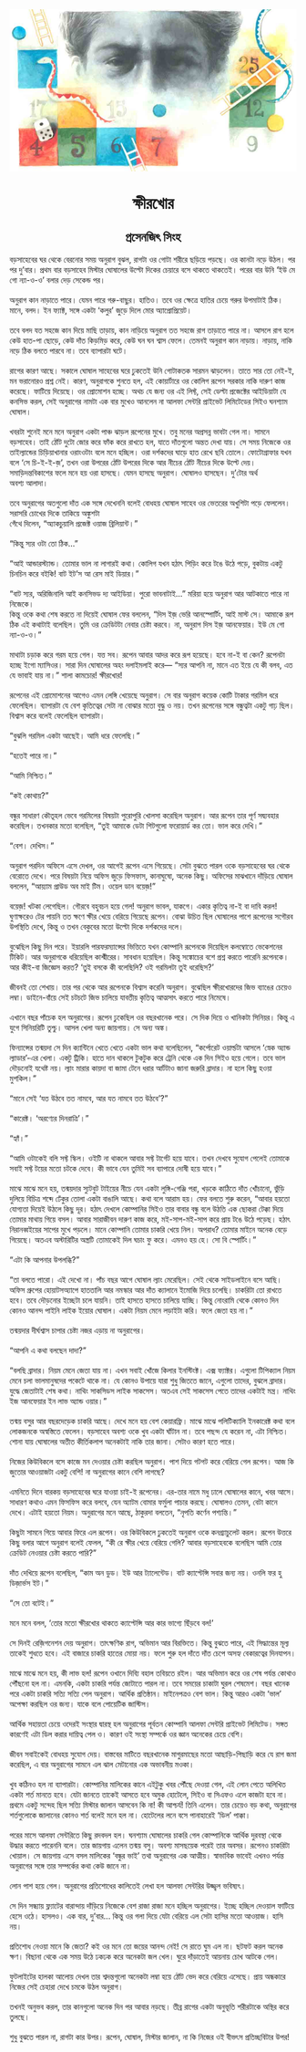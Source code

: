 <div align=center> <img src="../../metadata/images/rabibasariya/short-story:-ক্ষীরখোর.jpg" align="center" ></div>
<h1 align=center> ক্ষীরখোর</h1>
<h2 align=center>প্রসেনজিৎ সিংহ</h2>
বড়সাহেবের ঘর থেকে বেরনোর সময় অনুরাগ বুঝল, রাগটা ওর গোটা শরীরে ছড়িয়ে পড়ছে। ওর কানটা নড়ে উঠল। পর পর দু’বার। প্রথম বার বড়সাহেব মিস্টার ঘোষালের উল্টো দিকের চেয়ারে বসে থাকতে থাকতেই। পরের বার উনি ‘ইউ মে গো ন্যা-ও-ও’ বলার দেড় সেকেন্ড পর।<br> <br>অনুরাগ কান নাড়াতে পারে। যেমন পারে গরু-বাছুর। হাতিও। তবে ওর ক্ষেত্রে হাতির চেয়ে গরুর উপমাটাই ঠিক। মানে, বলদ। ইন ফ্যাক্ট, সঙ্গে একটা ‘কলুর’ জুড়ে দিলে মোর অ্যাপ্রোপ্রিয়েট।<br> <br>তবে বলদ যত সহজে কান দিয়ে মাছি তাড়ায়, কান নাড়িয়ে অনুরাগ তত সহজে রাগ তাড়াতে পারে না। আসলে রাগ হলে কেউ হাত-পা ছোড়ে, কেউ দাঁত কিড়মিড় করে, কেউ ঘন ঘন শ্বাস ফেলে। তেমনই অনুরাগ কান নাড়ায়। নাড়ায়, নাকি নড়ে ঠিক বলতে পারবে না। তবে ব্যাপারটা ঘটে।<br> <br>রাগের কারণ আছে। সকালে ঘোষাল সাহেবের ঘরে ঢুকতেই উনি গোটাকতক সারমন ঝাড়লেন। তাতে সার তো নেই-ই, মন ভরানোরও প্রশ্ন নেই। কারণ, অনুরাগকে শুনতে হল, এই কোয়ার্টারে ওর কোলিগ রূপেন সরকার নাকি দারুণ কাজ করেছে। ফাটিয়ে দিয়েছে। ওর প্রোমোশন হচ্ছে। অথচ যে জন্য ওর এই লিফ্ট, সেই ডেল্টা প্রজেক্টের আইডিয়াটা যে কনসিভ করল, সেই অনুরাগের নামটা এক বার মুখেও আনলেন না আলফা সেন্টরি প্রাইভেট লিমিটেডের সিইও ঘনশ্যাম ঘোষাল।<br> <br>খবরটা শুনেই মনে মনে অনুরাগ একটা পাঞ্চ ঝাড়ল রূপেনের মুখে। তবু মনের অপ্রসন্ন ভাবটা গেল না। সামনে বড়সাহেব। তাই ঠোঁট দুটো জোর করে ফাঁক করে রাখতে হল, যাতে দাঁতগুলো অন্তত দেখা যায়। সে সময় নিজেকে ওর তাইল্যান্ডের চিড়িয়াখানার ওরাংওটাং বলে মনে হচ্ছিল। ওরা দর্শকদের ঘাড়ে হাত রেখে ছবি তোলে। ফোটোগ্রাফার যখন বলে ‘সে চি-ই-ই-জ়’, তখন ওরা উপরের ঠোঁট উপরের দিকে আর নীচের ঠোঁট নীচের দিকে উল্টে দেয়। সমাড়িদন্তবিকাশের ফলে মনে হয় ওরা হাসছে। যেমন হাসছে অনুরাগ। ঘোষালও হাসছেন। দু’টোর অর্থ<br>
অবশ্য আলাদা।<br> <br>তবে অনুরাগের অতগুলো দাঁত এক সঙ্গে দেখেননি বলেই বোধহয় ঘোষাল সাহেব ওর ভেতরের অখুশিটা পড়ে ফেললেন। সরাসরি চোখের দিকে তাকিয়ে অঙ্কুশটা<br>
গেঁথে দিলেন, “অ্যাকচুয়ালি প্রজেক্ট ওয়াজ ব্রিলিয়ান্ট।”<br> <br>“কিন্তু স্যর ওটা তো ঠিক...”<br> <br>“আই আন্ডারস্ট্যান্ড। তোমার ভাল না লাগারই কথা। কোলিগ যখন হঠাৎ পিড়িং করে টঙে উঠে পড়ে, বুকটায় একটু চিনচিন করে বইকি! বাট ইট’স আ রেস মাই ডিয়ার।”<br> <br>“বাট স্যর, অরিজিনালি আই কনসিভড দ্য আইডিয়া। পুরো ভাবনাটাই...” মরিয়া হয়ে অনুরাগ আর আটকাতে পারে না নিজেকে।<br>
কিন্তু ওকে কথা শেষ করতে না দিয়েই ঘোষাল ফের বললেন, “দিস ইজ় ভেরি আনস্পোর্টিং, আই মাস্ট সে। আমাকে রূপ ঠিক এই কথাটাই বলেছিল। তুমি ওর ক্রেডিটটা নেবার চেষ্টা করবে। না, অনুরাগ দিস ইজ় আনফেয়ার। ইউ মে গো ন্যা-ও-ও।”<br> <br>মাথাটা চড়াক করে গরম হয়ে গেল। যত্ত সব। রূপেন আবার আদর করে রূপ হয়েছে। হবে না-ই বা কেন? রূপেনটা হচ্ছে ইগো ম্যাসিওর। সারা দিন ঘোষালের অহং দলাইমলাই করে— “স্যর আপনি না, মানে এত ইয়ে যে কী বলব, এত যে ভাবাই যায় না।” শালা কামচোর! ক্ষীরখোর!<br> <br>রূপেনের এই প্রোমোশনের আগেও এমন লেঙ্গি খেয়েছে অনুরাগ। সে বার অনুরাগ কয়েক কোটি টাকার গরমিল ধরে ফেলেছিল। ব্যাপারটা যে বেশ কৃতিত্বের সেটা না বোঝার মতো বুদ্ধু ও নয়। তখন রূপেনের সঙ্গে বন্ধুত্বটা একটু গাঢ় ছিল। বিশ্বাস করে বলেই ফেলেছিল ব্যাপারটা।<br> <br>“বুঝলি গরমিল একটা আছেই। আমি ধরে ফেলেছি।”<br> <br>“হতেই পারে না।”<br> <br>“আমি নিশ্চিত।”<br> <br>“কই কোথায়?”<br> <br>বন্ধুর সাধারণ কৌতূহল ভেবে গরমিলের বিষয়টা পুরোপুরি খোলসা করেছিল অনুরাগ। আর রূপেন তার পূর্ণ সদ্ব্যবহার করেছিল। তখনকার মতো বলেছিল, “তুই আমাকে ডেটা শিটগুলো ফরোয়ার্ড কর তো। ভাল করে দেখি।”<br> <br>“বেশ। দেখিস।”<br> <br>অনুরাগ পরদিন অফিসে এসে দেখল, ওর আগেই রূপেন এসে গিয়েছে। সেটা বুঝতে পারল ওকে বড়সাহেবের ঘর থেকে বেরোতে দেখে। পরে বিষয়টা নিয়ে অফিস জুড়ে ফিসফাস, কানাঘুষো, অনেক কিছু। অফিসের মাঝখানে দাঁড়িয়ে ঘোষাল বললেন, “আয়্যাম প্রাউড অব মাই টিম। ওয়েল ডান বয়েজ়!”<br> <br>বয়েজ়! খটকা লেগেছিল। গৌরবে বহুবচন হয়ে গেল! অনুরাগ ভাবল, যাকগে। একার কৃতিত্ব না-ই বা দাবি করল! ঘুণাক্ষরেও টের পায়নি তত ক্ষণে ক্ষীর খেয়ে বেরিয়ে গিয়েছে রূপেন। বোঝা উচিত ছিল ঘোষালের পাশে রূপেনের সগৌরব উপস্থিতি দেখে, কিন্তু ও তখন বেকুবের মতো উল্টো দিকে দর্শকদের দলে।<br> <br>বুঝেছিল কিছু দিন পরে। ইয়ারলি পারফরম্যান্সের ভিত্তিতে যখন কোম্পানি রূপেনকে দিয়েছিল কলম্বোতে ভেকেশনের টিকিট। আর অনুরাগকে ধরিয়েছিল কাশ্মীরের। সাবধান হয়েছিল। কিন্তু সঙ্কোচের বশে প্রশ্ন করতে পারেনি রূপেনকে। আর কীই-বা জিজ্ঞেস করত? ‘তুই বসকে কী বলেছিলি? ওই গরমিলটা তুই ধরেছিস?’<br> <br>জীবনই তো শেখায়। তার পর থেকে আর রূপেনকে বিশ্বাস করেনি অনুরাগ। বুঝেছিল ক্ষীরখোরদের জিভ ব্যাঙের চেয়েও লম্বা। ডাইনে-বাঁয়ে সেই চটচটে জিভ চালিয়ে যাবতীয় কৃতিত্ব আত্মসাৎ করতে পারে নিমেষে।<br> <br>এখানে বছর পাঁচেক হল অনুরাগের। রূপেন ঢুকেছিল ওর বছরখানেক পরে। সে  দিক দিয়ে ও খানিকটা সিনিয়র। কিন্তু এ যুগে সিনিয়রিটি তুশ্চু। আসল খেলা অন্য জায়গায়। সে অন্য অঙ্ক।<br> <br>ফিন্যান্সের তন্ময়দা সে দিন ক্যান্টিনে খেতে খেতে একটা ভাল কথা বলেছিলেন, “কর্পোরেট ওয়ার্ল্ডটা আসলে ‘স্নেক অ্যান্ড ল্যাডার’-এর খেলা। একটু ট্রিকি। হাতে দান থাকলে টুকটুক করে ট্রেনি থেকে এক দিন সিইও হয়ে গেলে। তবে ভাল দৌড়নোই যথেষ্ট নয়। ল্যাং মারার কায়দা বা জামা টেনে ধরার আর্টটাও জানা জরুরি ব্রাদার। না হলে কিছু হওয়া মুশকিল।”<br> <br>“মানে সেই ‘যত উঠবে তত নামবে, আর যত নামবে তত উঠবে’?”<br> <br>“কারেক্ট। ‘অরণ্যের দিনরাত্রি’।”<br> <br>“হ্যাঁ।”<br> <br>“আমি ওটাকেই বলি সফ্ট স্কিল। ওইটি না থাকলে আবার সফ্ট টার্গেট হয়ে যাবে। তখন দেখবে সুযোগ পেলেই তোমাকে সবাই সফ্ট টয়ের মতো চটকে দেবে। কী ভাবে যেন তুমিই সব ব্যাপারে দোষী হয়ে যাবে।”<br> <br>মাঝে মাঝে মনে হয়, তন্ময়দার স্যুটবুট টাইয়ের নীচে যেন একটা লুঙ্গি-গেঞ্জি পরা, খড়কে কাঠিতে দাঁত খোঁচানো, ভুঁড়ি দুলিয়ে বিচিত্র শব্দে ঢেঁকুর তোলা একটা বাঙালি আছে। কথা বলে আরাম হয়। ফের বলতে শুরু করেন, “আবার হয়তো যোগ্যতা দিয়েই উঠলে কিছু দূর। হঠাৎ দেখলে কোম্পানির সিইও তার বাবার বন্ধু বলে উঠতি এক ছোকরা টেক্কা দিয়ে তোমার মাথায় গিয়ে বসল। আবার সারাজীবন দারুণ কাজ করে, মই-সাপ-মই-সাপ করে প্রায় টঙে উঠে পড়েছ। হঠাৎ নিরানব্বইয়ের সাপের মুখে পড়লে। মানে কোম্পানি তোমার চাকরি খেয়ে নিল। অপরাধ? তোমার মাইনে অনেক বেড়ে গিয়েছে। অতএব অস্টারিটির অস্ত্রটি তোমাকেই দিল ঘচাং ফু করে। এমনও হয় হে। সো বি স্পোর্টিং।”<br> <br>“এটা কি আপনার উপলব্ধি?”<br> <br>“তা বলতে পারো। এই দেখো না। পাঁচ বছর আগে ঘোষাল ল্যাং মেরেছিল। সেই থেকে সাইডলাইনে বসে আছি। অফিস গ্রুপের হোয়াটসঅ্যাপে হাততালি আর নমস্কার আর দাঁত ক্যালানে ইমোজি দিয়ে চলেছি। চাকরিটা তো রাখতে হবে। তবে দৌড়নোর ইচ্ছেটা চলে যায়নি। তাই হাসতে হাসতে চালিয়ে যাচ্ছি। কিন্তু নোংরামি থেকে কোনও দিন কোনও আনন্দ পাইনি লাইক ইয়োর ঘোষাল। একটা নিয়ম মেনে লড়াইটা করি। ফলে জেতা হয় না।”<br> <br>তন্ময়দার দীর্ঘশ্বাস চাপার চেষ্টা নজর এড়ায় না অনুরাগের।<br> <br>“আপনি এ কথা বলছেন দাদা?”<br> <br>“বলছি ব্রাদার। নিয়ম মেনে জেতা যায় না। এখন সবাই খোঁজে কিলার ইনস্টিংক্ট। এক্স ফ্যাক্টর। এগুলো টিপিক্যাল নিয়ম মেনে চলা ভালমানুষদের পকেটে থাকে না। যে কোনও উপায়ে যারা শুধু জিততে জানে, এগুলো তাদের, বুঝলে ব্রাদার। যুদ্ধে জেতাটাই শেষ কথা। নাথিং সাকসিডস লাইক সাকসেস। অতএব সেই সাকসেস পেতে তাদের একটাই মন্ত্র। নাথিং ইজ আনফেয়ার ইন লাভ অ্যান্ড ওয়ার।”<br> <br>তন্ময় বসুর আর বছরদেড়েক চাকরি আছে। দেখে মনে হয় বেশ কেয়ারফ্রি। মাঝে মাঝে পলিটিক্যালি ইনকারেক্ট কথা বলে লোকজনকে অস্বস্তিতে ফেলেন। বড়সাহেব অবশ্য ওকে খুব একটা ঘাঁটান না। তবে পছন্দ যে করেন না, এটা নিশ্চিত। শোনা যায় ঘোষালের অতীত কীর্তিকলাপ অনেকটাই নাকি তার জানা। সেটাও কারণ হতে পারে।<br> <br>নিজের কিউবিকলে বসে কাজে মন দেওয়ার চেষ্টা করছিল অনুরাগ। পাশ দিয়ে গটগট করে বেরিয়ে গেল রূপেন। আজ কি জুতোর আওয়াজটা একটু বেশি! না অনুরাগের কানে বেশি লাগছে?<br> <br>এমনিতে দিনে বারকয় বড়সাহেবের ঘরে যাওয়া চাই-ই রূপেনের। এর-তার নামে মধু ঢালে ঘোষালের কানে, খবর আসে। সাধারণ কথাও এমন ফিসফিস করে বলবে, যেন অ্যাটম বোমার ফর্মুলা পাচার করছে। ঘোষালও তেমন, বেটা কানে দেখে। এটাই হয়তো নিয়ম। অনুরাগের মনে আছে, ঠাকুরদা বলতেন, “নৃপতি কর্ণেন পশ্যন্তি।”<br> <br>কিছুটা সামনে গিয়ে আবার ফিরে এল রূপেন। ওর কিউবিকলে ঢুকতেই অনুরাগ ওকে কনগ্র্যাচুলেট করল। রূপেন উত্তরে কিছু বলার আগে অনুরাগ বলেই ফেলল, “কী রে ক্ষীর খেয়ে বেরিয়ে গেলি? আবার বড়সাহেবকে বলেছিস আমি তোর ক্রেডিট নেওয়ার চেষ্টা করতে পারি?”<br> <br>দাঁত দেখিয়ে রূপেন বলেছিল, “কাম অন ডুড। ইউ আর ট্যালেন্টেড। বাট ক্যাপ্টেন্সি সবার জন্য নয়। ওনলি ফর হু ডিজ়ার্ভস ইট।”<br> <br>“সে তো বটেই।”<br> <br>মনে মনে বলল, ‘তোর মতো ক্ষীরখোর থাকতে ক্যাপ্টেন্সি আর কার ভাগ্যে ছিঁড়বে বল!’<br> <br>সে দিনই রেজ়িগনেশন দেয় অনুরাগ। তাৎক্ষণিক রাগ, অভিমান আর বিরক্তিতে। কিন্তু বুঝতে পারে, এই সিদ্ধান্তের মূল্য তাকেই শুধতে হবে। এই বাজারে চাকরি হাতের মোয়া নয়। ফলে শুরু হল দাঁতে দাঁত চেপে অসহ্য বেকারত্বের দিনযাপন।<br> <br>মাঝে মাঝে মনে হয়, কী লাভ হল! রূপেন ওখানে দিব্যি বহাল তবিয়তে রইল। আর অভিমান করে ওর শেষ পর্যন্ত কোথাও পৌঁছনো হল না। এমনকি, একটা চাকরি পর্যন্ত জোটাতে পারল না। তবে সময়ের চাকাটা ঘুরল শেষমেশ। বছর খানেক পরে একটা চাকরি সত্যি সত্যি পেল অনুরাগ। আর্থিক প্রতিষ্ঠান। মাইনেপত্রও বেশ ভাল। কিন্তু আরও একটা ‘ভাল’ অপেক্ষা করছিল ওর জন্য। যাকে বলে পোয়েটিক জাস্টিস।<br> <br>আর্থিক সহায়তা চেয়ে ওদেরই সংস্থার দ্বারস্থ হল অনুরাগের পূর্বতন কোম্পানি আলফা সেন্টরি প্রাইভেট লিমিটেড। সঙ্গত কারণেই এটা ডিল করার দায়িত্ব পেল ও। কারণ ওই সংস্থা সম্পর্কে ওর জ্ঞান অনেকের চেয়ে বেশি।<br> <br>জীবন সবাইকেই বোধহয় সুযোগ দেয়। বাস্তবের মাটিতে বছরখানেক মাগুরমাছের মতো আছাড়ি-পিছাড়ি করে যে রাগ জমা করেছিল, এ বার অনুরাগের সামনে এল ঝাল মেটানোর এক অভাবনীয় মওকা।<br> <br>খুব কঠিনও হল না ব্যাপারটা। কোম্পানির মালিকের কানে এইটুকু খবর পৌঁছে দেওয়া গেল, এই লোন পেতে অলিখিত একটা শর্ত মানতে হবে। যেটা জানতে তাকেই আসতে হবে অমুক হোটেলে, সিইও বা সিএফও এলে কাজটা হবে না। প্রথমে একটু সন্দেহ ছিল সত্যি মিস্টার জালান আসবেন কি না! কী আশ্চর্য! তিনি এলেন। তার চেয়েও বড় কথা, অনুরাগের শর্তগুলোকে জালানের কোনও শর্ত বলেই মনে হল না। হোটেলের লনে বসে পানাহারেই ‘ডিল’ পাক্কা।<br> <br>পরের মাসে আলফা সেন্টরিতে কিছু রদবদল হল। ঘনশ্যাম ঘোষালের চাকরি গেল কোম্পানিকে আর্থিক দুরবস্থা থেকে উদ্ধার করতে পারেননি বলে। তার জায়গায় এলেন তন্ময় বসু। অবশ্য মাসছয়েক পরেই তার অবসর। রূপেনও চাকরিটা খোয়াল। সে জায়গায় এসে বসল মালিকের ‘বন্ধুর ভাই’ তথা অনুরাগের এক আত্মীয়। স্বাভাবিক ভাবেই এখনও পর্যন্ত অনুরাগের সঙ্গে তার সম্পর্কের কথা কেউ জানে না।<br> <br>লোন পাশ হয়ে গেল। অনুরাগের প্রতিশোধের কালিতেই লেখা হল আলফা সেন্টরির উজ্জ্বল ভবিষ্যৎ।<br> <br>সে দিন সন্ধ্যায় ফ্ল্যাটের বারান্দায় দাঁড়িয়ে নিজেকে বেশ রাজা রাজা মনে হচ্ছিল অনুরাগের। ইচ্ছে হচ্ছিল দেওয়াল ফাটিয়ে হেসে ওঠে। হাসলও। এক বার, দু’বার... কিন্তু ওর গলা দিয়ে যেটা বেরিয়ে এল সেটা হাসির মতো আওয়াজ। হাসি নয়।<br> <br>প্রতিশোধ নেওয়া মানে কি জেতা? কই ওর মনে তো জয়ের আনন্দ নেই! সে রাতে ঘুম এল না। ছটফট করল অনেক ক্ষণ। বিছানা থেকে এক সময় উঠে ঢকঢক করে অনেকটা জল খেল। ঘুরে দাঁড়াতেই আয়নায় চোখ আটকে গেল।<br> <br>ফুটলাইটের হালকা আলোয় দেখল তার শ্বদন্তগুলো অনেকটা লম্বা হয়ে ঠোঁট ভেদ করে বেরিয়ে এসেছে। প্রায় অন্ধকারে নিজের সেই চেহারা দেখে চমকে উঠল অনুরাগ।<br> <br>তখনই অনুভব করল, তার কানগুলো অনেক দিন পর আবার নড়ছে। তীব্র রাগের একটা অনুভূতি শরীরটাকে অস্থির করে তুলছে।<br> <br>শুধু বুঝতে পারল না, রাগটা কার উপর। রূপেন, ঘোষাল, মিস্টার জালান, না কি নিজের ওই বীভৎস প্রতিচ্ছবিটার উপর!
